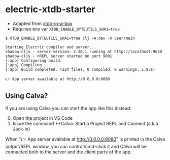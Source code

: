 # electric-xtdb-starter

* Adapted from [xtdb-in-a-box](https://github.com/xtdb/xtdb-in-a-box)
* Requires env var `XTDB_ENABLE_BYTEUTILS_SHA1=true`

```
$ XTDB_ENABLE_BYTEUTILS_SHA1=true clj -A:dev -X user/main

Starting Electric compiler and server...
shadow-cljs - server version: 2.20.1 running at http://localhost:9630
shadow-cljs - nREPL server started on port 9001
[:app] Configuring build.
[:app] Compiling ...
[:app] Build completed. (224 files, 0 compiled, 0 warnings, 1.93s)

👉 App server available at http://0.0.0.0:8080
```

## Using Calva?

If you are using Calva you can start the app like this instead:

0. Open the project in VS Code
1. Issue the command **Calva: Start a Project REPL and Connect (a.k.a Jack-in)

When "👉 App server available at http://0.0.0.0:8080" is printed in the Calva output/REPL window, you can control/cmd-click it and Calva will be connected both to the server and the client parts of the app.
